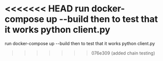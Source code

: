 <<<<<<< HEAD
run docker-compose up --build
then to test that it works python client.py
=======
run docker-compose up --build then to test that it works python client.py

>>>>>>> 076e309 (added chain testing)
